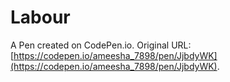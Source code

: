 # Labour

A Pen created on CodePen.io. Original URL: [https://codepen.io/ameesha_7898/pen/JjbdyWK](https://codepen.io/ameesha_7898/pen/JjbdyWK).


